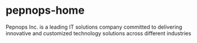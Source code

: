 # pepnops-home
Pepnops Inc. is a leading IT solutions company committed to delivering innovative and customized technology solutions across different industries
